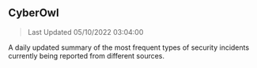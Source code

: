 ## CyberOwl 
> Last Updated 05/10/2022 03:04:00 


A daily updated summary of the most frequent types of security incidents currently being reported from different sources.

